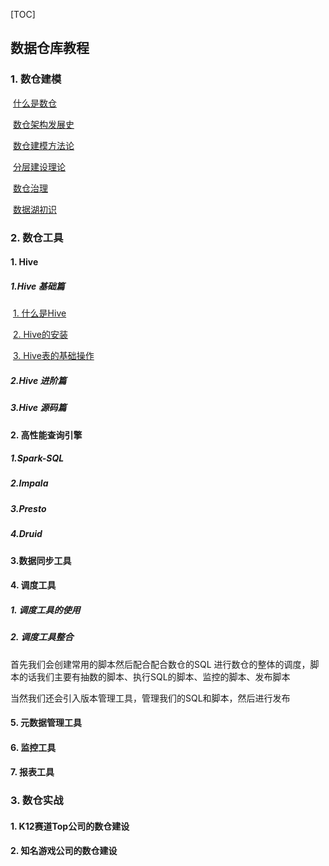 [TOC]

## 数据仓库教程

### 1. 数仓建模

​	[什么是数仓]()

​	[数仓架构发展史]()

​	[数仓建模方法论]()

​	[分层建设理论]()

​	[数仓治理]()

​	[数据湖初识]()

### 2. 数仓工具

#### 1. Hive

##### 1.Hive 基础篇

​	[1. 什么是Hive]()

​	[2. Hive的安装]()

​	[3. Hive表的基础操作]()

##### 2.Hive 进阶篇

##### 3.Hive 源码篇

#### 2. 高性能查询引擎

##### 1.Spark-SQL

##### 2.Impala

##### 3.Presto

##### 4.Druid

#### 3.数据同步工具

#### 4. 调度工具

##### 1. 调度工具的使用

##### 2. 调度工具整合

首先我们会创建常用的脚本然后配合配合数仓的SQL 进行数仓的整体的调度，脚本的话我们主要有抽数的脚本、执行SQL的脚本、监控的脚本、发布脚本

当然我们还会引入版本管理工具，管理我们的SQL和脚本，然后进行发布

#### 5. 元数据管理工具

#### 6. 监控工具

#### 7. 报表工具

### 3. 数仓实战

#### 1. K12赛道Top公司的数仓建设

#### 2. 知名游戏公司的数仓建设

